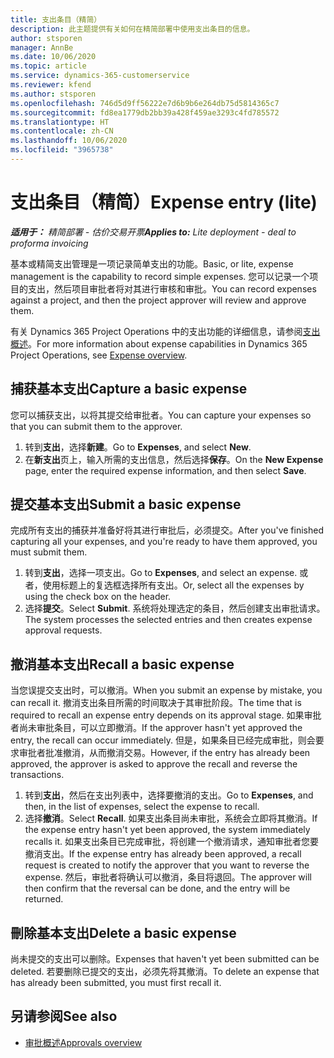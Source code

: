 ```yaml
---
title: 支出条目（精简）
description: 此主题提供有关如何在精简部署中使用支出条目的信息。
author: stsporen
manager: AnnBe
ms.date: 10/06/2020
ms.topic: article
ms.service: dynamics-365-customerservice
ms.reviewer: kfend
ms.author: stsporen
ms.openlocfilehash: 746d5d9ff56222e7d6b9b6e264db75d5814365c7
ms.sourcegitcommit: fd8ea1779db2bb39a428f459ae3293c4fd785572
ms.translationtype: HT
ms.contentlocale: zh-CN
ms.lasthandoff: 10/06/2020
ms.locfileid: "3965738"
---
```

# <a name="expense-entry-lite"></a><span data-ttu-id="0aacc-103">支出条目（精简）</span><span class="sxs-lookup"><span data-stu-id="0aacc-103">Expense entry (lite)</span></span>

<span data-ttu-id="0aacc-104">_**适用于：** 精简部署 - 估价交易开票_</span><span class="sxs-lookup"><span data-stu-id="0aacc-104">_**Applies to:** Lite deployment - deal to proforma invoicing_</span></span>

<span data-ttu-id="0aacc-105">基本或精简支出管理是一项记录简单支出的功能。</span><span class="sxs-lookup"><span data-stu-id="0aacc-105">Basic, or lite, expense management is the capability to record simple expenses.</span></span> <span data-ttu-id="0aacc-106">您可以记录一个项目的支出，然后项目审批者将对其进行审核和审批。</span><span class="sxs-lookup"><span data-stu-id="0aacc-106">You can record expenses against a project, and then the project approver will review and approve them.</span></span>

<span data-ttu-id="0aacc-107">有关 Dynamics 365 Project Operations 中的支出功能的详细信息，请参阅[支出概述](expense-overview.md)。</span><span class="sxs-lookup"><span data-stu-id="0aacc-107">For more information about expense capabilities in Dynamics 365 Project Operations, see [Expense overview](expense-overview.md).</span></span>

## <a name="capture-a-basic-expense"></a><span data-ttu-id="0aacc-108">捕获基本支出</span><span class="sxs-lookup"><span data-stu-id="0aacc-108">Capture a basic expense</span></span>

<span data-ttu-id="0aacc-109">您可以捕获支出，以将其提交给审批者。</span><span class="sxs-lookup"><span data-stu-id="0aacc-109">You can capture your expenses so that you can submit them to the approver.</span></span>

1. <span data-ttu-id="0aacc-110">转到**支出**，选择**新建**。</span><span class="sxs-lookup"><span data-stu-id="0aacc-110">Go to **Expenses**, and select **New**.</span></span>
2. <span data-ttu-id="0aacc-111">在**新支出**页上，输入所需的支出信息，然后选择**保存**。</span><span class="sxs-lookup"><span data-stu-id="0aacc-111">On the **New Expense** page, enter the required expense information, and then select **Save**.</span></span>

## <a name="submit-a-basic-expense"></a><span data-ttu-id="0aacc-112">提交基本支出</span><span class="sxs-lookup"><span data-stu-id="0aacc-112">Submit a basic expense</span></span>

<span data-ttu-id="0aacc-113">完成所有支出的捕获并准备好将其进行审批后，必须提交。</span><span class="sxs-lookup"><span data-stu-id="0aacc-113">After you've finished capturing all your expenses, and you're ready to have them approved, you must submit them.</span></span>

1. <span data-ttu-id="0aacc-114">转到**支出**，选择一项支出。</span><span class="sxs-lookup"><span data-stu-id="0aacc-114">Go to **Expenses**, and select an expense.</span></span> <span data-ttu-id="0aacc-115">或者，使用标题上的复选框选择所有支出。</span><span class="sxs-lookup"><span data-stu-id="0aacc-115">Or, select all the expenses by using the check box on the header.</span></span>
2. <span data-ttu-id="0aacc-116">选择**提交**。</span><span class="sxs-lookup"><span data-stu-id="0aacc-116">Select **Submit**.</span></span> <span data-ttu-id="0aacc-117">系统将处理选定的条目，然后创建支出审批请求。</span><span class="sxs-lookup"><span data-stu-id="0aacc-117">The system processes the selected entries and then creates expense approval requests.</span></span>

## <a name="recall-a-basic-expense"></a><span data-ttu-id="0aacc-118">撤消基本支出</span><span class="sxs-lookup"><span data-stu-id="0aacc-118">Recall a basic expense</span></span>

<span data-ttu-id="0aacc-119">当您误提交支出时，可以撤消。</span><span class="sxs-lookup"><span data-stu-id="0aacc-119">When you submit an expense by mistake, you can recall it.</span></span> <span data-ttu-id="0aacc-120">撤消支出条目所需的时间取决于其审批阶段。</span><span class="sxs-lookup"><span data-stu-id="0aacc-120">The time that is required to recall an expense entry depends on its approval stage.</span></span>  <span data-ttu-id="0aacc-121">如果审批者尚未审批条目，可以立即撤消。</span><span class="sxs-lookup"><span data-stu-id="0aacc-121">If the approver hasn't yet approved the entry, the recall can occur immediately.</span></span> <span data-ttu-id="0aacc-122">但是，如果条目已经完成审批，则会要求审批者批准撤消，从而撤消交易。</span><span class="sxs-lookup"><span data-stu-id="0aacc-122">However, if the entry has already been approved, the approver is asked to approve the recall and reverse the transactions.</span></span>

1. <span data-ttu-id="0aacc-123">转到**支出**，然后在支出列表中，选择要撤消的支出。</span><span class="sxs-lookup"><span data-stu-id="0aacc-123">Go to **Expenses**, and then, in the list of expenses, select the expense to recall.</span></span>
2. <span data-ttu-id="0aacc-124">选择**撤消**。</span><span class="sxs-lookup"><span data-stu-id="0aacc-124">Select **Recall**.</span></span> <span data-ttu-id="0aacc-125">如果支出条目尚未审批，系统会立即将其撤消。</span><span class="sxs-lookup"><span data-stu-id="0aacc-125">If the expense entry hasn't yet been approved, the system immediately recalls it.</span></span> <span data-ttu-id="0aacc-126">如果支出条目已完成审批，将创建一个撤消请求，通知审批者您要撤消支出。</span><span class="sxs-lookup"><span data-stu-id="0aacc-126">If the expense entry has already been approved, a recall request is created to notify the approver that you want to reverse the expense.</span></span> <span data-ttu-id="0aacc-127">然后，审批者将确认可以撤消，条目将退回。</span><span class="sxs-lookup"><span data-stu-id="0aacc-127">The approver will then confirm that the reversal can be done, and the entry will be returned.</span></span>

## <a name="delete-a-basic-expense"></a><span data-ttu-id="0aacc-128">刪除基本支出</span><span class="sxs-lookup"><span data-stu-id="0aacc-128">Delete a basic expense</span></span>

<span data-ttu-id="0aacc-129">尚未提交的支出可以删除。</span><span class="sxs-lookup"><span data-stu-id="0aacc-129">Expenses that haven't yet been submitted can be deleted.</span></span> <span data-ttu-id="0aacc-130">若要删除已提交的支出，必须先将其撤消。</span><span class="sxs-lookup"><span data-stu-id="0aacc-130">To delete an expense that has already been submitted, you must first recall it.</span></span>

## <a name="see-also"></a><span data-ttu-id="0aacc-131">另请参阅</span><span class="sxs-lookup"><span data-stu-id="0aacc-131">See also</span></span>

- [<span data-ttu-id="0aacc-132">审批概述</span><span class="sxs-lookup"><span data-stu-id="0aacc-132">Approvals overview</span></span>](../approvals/approvals-overview.md)
